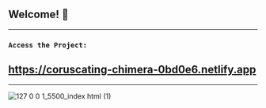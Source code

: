 
## Welcome! 👋
--------------------------------------------------------------------------

### `Access the Project:`

## https://coruscating-chimera-0bd0e6.netlify.app

--------------------------------------------------------------------------
![127 0 0 1_5500_index html (1)](https://user-images.githubusercontent.com/26381791/203633264-97c9009f-346d-4b6c-b2fd-9258beb78a57.png)

